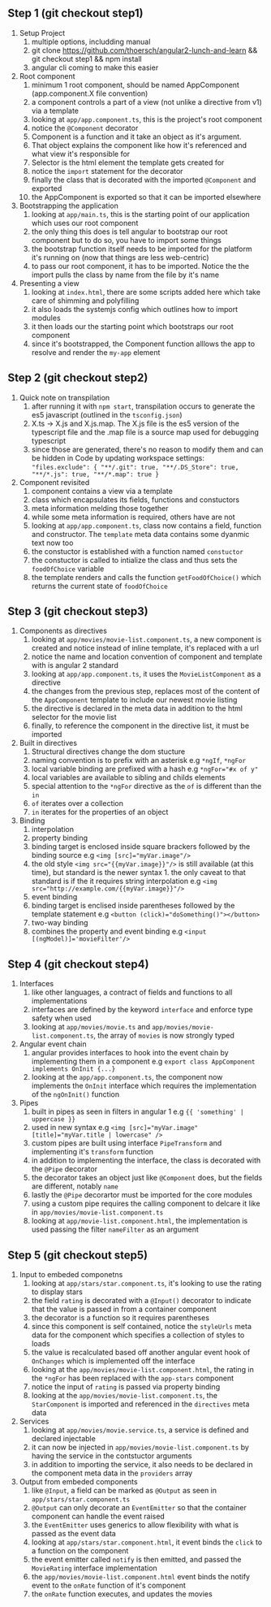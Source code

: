 ## Step 1 (git checkout step1)

1. Setup Project
    1. multiple options, includding manual
    2. git clone https://github.com/thoersch/angular2-lunch-and-learn && git checkout step1 && npm install
    3. angular cli coming to make this easier
2. Root component
    1. minimum 1 root component, should be named AppComponent (app.component.X file convention)
    2. a component controls a part of a view (not unlike a directive from v1) via a template
    3. looking at `app/app.component.ts`, this is the project's root component
      1. notice the `@Component` decorator
      2. Component is a function and it take an object as it's argument. 
      3. That object explains the component like how it's referenced and what view it's responsible for
      4. Selector is the html element the template gets created for
      5. notice the `import` statement for the decorator
      6. finally the class that is decorated with the imported `@Component` and exported
      7. the AppComponent is exported so that it can be imported elsewhere
3. Bootstrapping the application
    1. looking at `app/main.ts`, this is the starting point of our application which uses our root component
    2. the only thing this does is tell angular to bootstrap our root component but to do so, you have to import some things
    3. the bootstrap function itself needs to be imported for the platform it's running on (now that things are less web-centric)
    4. to pass our root component, it has to be imported. Notice the the import pulls the class by name from the file by it's name
4. Presenting a view
    1. looking at `index.html`, there are some scripts added here which take care of shimming and polyfilling
    2. it also loads the systemjs config which outlines how to import modules
    3. it then loads our the starting point which bootstraps our root component
    4. since it's bootstrapped, the Component function alllows the app to resolve and render the `my-app` element
    
## Step 2 (git checkout step2)

1. Quick note on transpilation
    1. after running it with `npm start`, transpilation occurs to generate the es5 javascript (outlined in the `tsconfig.json`)
    2. X.ts -> X.js and X.js.map.  The X.js file is the es5 version of the typescript file and the .map file is a source map used for debugging typescript
    3. since those are generated, there's no reason to modify them and can be hidden in Code by updating workspace settings: `"files.exclude": {
        "**/.git": true,
        "**/.DS_Store": true,
        "**/*.js": true,
        "**/*.map": true
    }`
2. Component revisited
    1. component contains a view via a template
    2. class which encapsulates its fields, functions and constuctors 
    3. meta information melding those together
    4. while some meta information is required, others have are not
    5. looking at `app/app.component.ts`, class now contains a field, function and constructor. The `template` meta data contains some dyanmic text now too
      1. the constuctor is established with a function named `constuctor`
      2. the constuctor is called to intialize the class and thus sets the `foodOfChoice` variable
      3. the template renders and calls the function `getFoodOfChoice()` which returns the current state of `foodOfChoice`

## Step 3 (git checkout step3)

1. Components as directives
    1. looking at `app/movies/movie-list.component.ts`, a new component is created and notice instead of inline template, it's replaced with a url
    2. notice the name and location convention of component and template with is angular 2 standard
    3. looking at `app/app.component.ts`, it uses the `MovieListComponent` as a directive
      1. the changes from the previous step, replaces most of the content of the `AppComponent` template to include our newest movie listing
      2. the directive is declared in the meta data in addition to the html selector for the movie list
      3. finally, to reference the component in the directive list, it must be imported
2. Built in directives
    1. Structural directives change the dom stucture
    2. naming convention is to prefix with an asterisk e.g `*ngIf`, `*ngFor`
    3. local variable binding are prefixed with a hash e.g `*ngFor="#x of y"`
    4. local variables are available to sibling and childs elements
    5. special attention to the `*ngFor` directive as the `of` is different than the `in`
      1. `of` iterates over a collection
      2. `in` iterates for the properties of an object
3. Binding
    1. interpolation
    2. property binding
      1. binding target is enclosed inside square brackers followed by the binding source e.g `<img [src]="myVar.image"/>`
      2. the old style `<img src="{{myVar.image}}"/>` is still available (at this time), but standard is the newer syntax
        1. the only caveat to that standard is if the it requires string interpolation e.g `<img src="http://example.com/{{myVar.image}}"/>`
    3. event binding
      1. binding target is enclised inside parentheses followed by the template statement e.g `<button (click)="doSomething()"></button>`
    4. two-way binding
      1. combines the property and event binding e.g `<input [(ngModel)]='movieFilter'/>`

## Step 4 (git checkout step4)
1. Interfaces
    1. like other languages, a contract of fields and functions to all implementations
    2. interfaces are defined by the keyword `interface` and enforce type safety when used
    3. looking at `app/movies/movie.ts` and `app/movies/movie-list.component.ts`, the array of `movies` is now strongly typed
2. Angular event chain
    1. angular provides interfaces to hook into the event chain by implementing them in a component e.g `export class AppComponent implements OnInit {...}`
    2. looking at the `app/app.component.ts`, the component now implements the `OnInit` interface which requires the implementation of the `ngOnInit()` function
3. Pipes
    1. built in pipes as seen in filters in angular 1 e.g `{{ 'something' | uppercase }}`
      1. used in new syntax e.g `<img [src]="myVar.image" [title]="myVar.title | lowercase" />`
    3. custom pipes are built using interface `PipeTransform` and implementing it's `transform` function
      1. in addition to implementing the interface, the class is decorated with the `@Pipe` decorator
      2. the decorator takes an object just like `@Component` does, but the fields are different, notably `name`
      3. lastly the `@Pipe` decorartor must be imported for the core modules
    4. using a custom pipe requires the calling component to delcare it like in `app/movies/movie-list.component.ts`
    5. looking at `app/movie-list.component.html`, the implementation is used passing the filter `nameFilter` as an argument

## Step 5 (git checkout step5)
1. Input to embeded componetns
    1. looking at `app/stars/star.component.ts`, it's looking to use the rating to display stars
      1. the field `rating` is decorated with a `@Input()` decorator to indicate that the value is passed in from a container component
      2. the decorator is a function so it requires parentheses
      3. since this component is self contained, notice the `styleUrls` meta data for the component which specifies a collection of styles to loads
      4. the value is recalculated based off another angular event hook of `OnChanges` which is implemented off the interface
    2. looking at the `app/movies/movie-list.component.html`, the rating in the `*ngFor` has been replaced with the `app-stars` component
      1. notice the input of `rating` is passed via property binding
      2. looking at the `app/movies/movie-list.component.ts`, the `StarComponent` is imported and referenced in the `directives` meta data
2. Services
    1. looking at `app/movies/movie.service.ts`, a service is defined and declared injectable
    2. it can now be injected in `app/movies/movie-list.component.ts` by having the service in the contstuctor arguments
    3. in addition to importing the service, it also needs to be declared in the component meta data in the `providers` array
3. Output from embeded components
    1. like `@Input`, a field can be marked as `@Output` as seen in `app/stars/star.component.ts`
    2. `@Output` can only decorate an `EventEmitter` so that the container component can handle the event raised
    3. the `EventEmitter` uses generics to allow flexibility with what is passed as the event data
    4. looking at `app/stars/star.component.html`, it event binds the `click` to a function on the component
    5. the event emitter called `notify` is then emitted, and passed the `MovieRating` interface implementation
    6. the `app/movies/movie-list.component.html` event binds the notify event to the `onRate` function of it's component
    7. the `onRate` function executes, and updates the movies